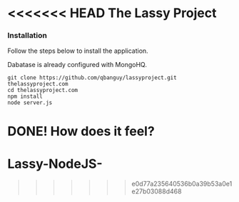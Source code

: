 <<<<<<< HEAD
The Lassy Project
=================

### Installation

Follow the steps below to install the application.

Dabatase is already configured with MongoHQ.

    git clone https://github.com/qbanguy/lassyproject.git thelassyproject.com
    cd thelassyproject.com
    npm install
    node server.js


DONE! How does it feel?
=======
# Lassy-NodeJS-
>>>>>>> e0d77a235640536b0a39b53a0e1e27b03088d468

